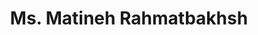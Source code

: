 ---
# Display name
title: Ms. Matineh Rahmatbakhsh

# Username (this should match the folder name)
authors:
- matineh

# Is this the primary user of the site?
superuser: false

# Role/position
role: PhD. Graduate student

# Organizations/Affiliations
organizations:
- name: University of Regina
  url: "https://www.uregina.ca/"

interests:
- Investigate biochemical pathways in Parkinson's disease

education:
 courses:
 - course: MSc. Bioinformatics
   institution: University of Malaya, Malaysia

email: "mmr668@uregina.ca"

user_groups:
#- Research Associates
#- Postdoctoral Fellows
- PhD. students
#- Graduate students
#- Undergraduate students
#- Collaborators
#- Lab Alumni
weight: 40
---